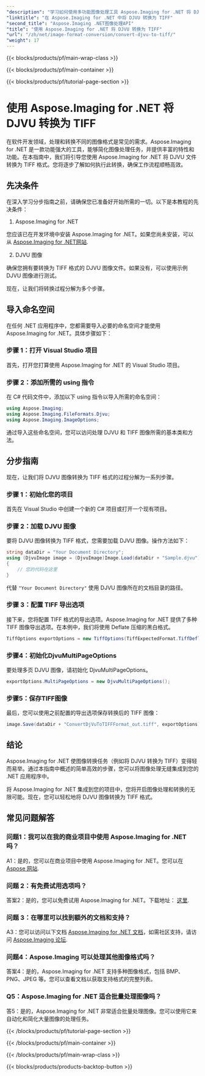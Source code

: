 ```yaml
---
"description": "学习如何使用多功能图像处理工具 Aspose.Imaging for .NET 将 DJVU 转换为 TIFF。让您的图像转换任务更加轻松。"
"linktitle": "在 Aspose.Imaging for .NET 中将 DJVU 转换为 TIFF"
"second_title": "Aspose.Imaging .NET图像处理API"
"title": "使用 Aspose.Imaging for .NET 将 DJVU 转换为 TIFF"
"url": "/zh/net/image-format-conversion/convert-djvu-to-tiff/"
"weight": 17
---
```


{{< blocks/products/pf/main-wrap-class >}}

{{< blocks/products/pf/main-container >}}

{{< blocks/products/pf/tutorial-page-section >}}

# 使用 Aspose.Imaging for .NET 将 DJVU 转换为 TIFF

在软件开发领域，处理和转换不同的图像格式是常见的需求。Aspose.Imaging for .NET 是一款功能强大的工具，能够简化图像处理任务，并提供丰富的特性和功能。在本指南中，我们将引导您使用 Aspose.Imaging for .NET 将 DJVU 文件转换为 TIFF 格式。您将逐步了解如何执行此转换，确保工作流程顺畅高效。

## 先决条件

在深入学习分步指南之前，请确保您已准备好开始所需的一切。以下是本教程的先决条件：

1. Aspose.Imaging for .NET

您应该已在开发环境中安装 Aspose.Imaging for .NET。如果您尚未安装，可以从 [Aspose.Imaging for .NET网站](https://releases。aspose.com/imaging/net/).

2. DJVU 图像

确保您拥有要转换为 TIFF 格式的 DJVU 图像文件。如果没有，可以使用示例 DJVU 图像进行测试。

现在，让我们将转换过程分解为多个步骤。

## 导入命名空间

在任何 .NET 应用程序中，您都需要导入必要的命名空间才能使用 Aspose.Imaging for .NET。具体步骤如下：

### 步骤 1：打开 Visual Studio 项目

首先，打开您打算使用 Aspose.Imaging for .NET 的 Visual Studio 项目。

### 步骤 2：添加所需的 using 指令

在 C# 代码文件中，添加以下 using 指令以导入所需的命名空间：

```csharp
using Aspose.Imaging;
using Aspose.Imaging.FileFormats.Djvu;
using Aspose.Imaging.ImageOptions;
```

通过导入这些命名空间，您可以访问处理 DJVU 和 TIFF 图像所需的基本类和方法。

## 分步指南

现在，让我们将 DJVU 图像转换为 TIFF 格式的过程分解为一系列步骤。

### 步骤 1：初始化您的项目

首先在 Visual Studio 中创建一个新的 C# 项目或打开一个现有项目。

### 步骤 2：加载 DJVU 图像

要将 DJVU 图像转换为 TIFF 格式，您需要加载 DJVU 图像。操作方法如下：

```csharp
string dataDir = "Your Document Directory";
using (DjvuImage image = (DjvuImage)Image.Load(dataDir + "Sample.djvu"))
{
    // 您的代码在这里
}
```

代替 `"Your Document Directory"` 使用 DJVU 图像所在的文档目录的路径。

### 步骤 3：配置 TIFF 导出选项

接下来，您将配置 TIFF 格式的导出选项。Aspose.Imaging for .NET 提供了多种 TIFF 图像导出选项。在本例中，我们将使用 Deflate 压缩的黑白格式。

```csharp
TiffOptions exportOptions = new TiffOptions(TiffExpectedFormat.TiffDeflateBw);
```

### 步骤4：初始化DjvuMultiPageOptions

要处理多页 DJVU 图像，请初始化 DjvuMultiPageOptions。

```csharp
exportOptions.MultiPageOptions = new DjvuMultiPageOptions();
```

### 步骤5：保存TIFF图像

最后，您可以使用之前配置的导出选项保存转换后的 TIFF 图像：

```csharp
image.Save(dataDir + "ConvertDjVuToTIFFFormat_out.tiff", exportOptions);
```

## 结论

Aspose.Imaging for .NET 使图像转换任务（例如将 DJVU 转换为 TIFF）变得轻而易举。通过本指南中概述的简单高效的步骤，您可以将图像处理无缝集成到您的 .NET 应用程序中。

将 Aspose.Imaging for .NET 集成到您的项目中，您将开启图像处理和转换的无限可能。现在，您可以轻松地将 DJVU 图像转换为 TIFF 格式。

## 常见问题解答

### 问题1：我可以在我的商业项目中使用 Aspose.Imaging for .NET 吗？

A1：是的，您可以在商业项目中使用 Aspose.Imaging for .NET。您可以在 [Aspose 网站](https://purchase。aspose.com/buy).

### 问题 2：有免费试用选项吗？

答案2：是的，您可以免费试用 Aspose.Imaging for .NET。下载地址： [这里](https://releases。aspose.com/).

### 问题 3：在哪里可以找到额外的文档和支持？

A3：您可以访问以下文档 [Aspose.Imaging for .NET 文档](https://reference.aspose.com/imaging/net/)，如需社区支持，请访问 [Aspose.Imaging 论坛](https://forum。aspose.com/).

### 问题4：Aspose.Imaging 可以处理其他图像格式吗？

答案4：是的，Aspose.Imaging for .NET 支持多种图像格式，包括 BMP、PNG、JPEG 等。您可以查看文档以获取支持格式的完整列表。

### Q5：Aspose.Imaging for .NET 适合批量处理图像吗？

答5：是的，Aspose.Imaging for .NET 非常适合批量处理图像。您可以使用它来自动化和简化大量图像的处理任务。


{{< /blocks/products/pf/tutorial-page-section >}}

{{< /blocks/products/pf/main-container >}}

{{< /blocks/products/pf/main-wrap-class >}}

{{< blocks/products/products-backtop-button >}}
